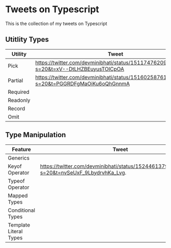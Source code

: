 # Tweets on Typescript

This is the collection of my tweets on Typescript

## Utitlity Types

| Utility  | Tweet                                                                                       |
|----------|-------------------------------------------------------------------------------------------- |
| Pick     | https://twitter.com/devminibhati/status/1511747620938874880?s=20&t=xV--DtLHZBEuyusTOICpOA   |
| Partial  | https://twitter.com/devminibhati/status/1516025876181565440?s=20&t=PGGRDFgMaOiKu6oQhGnnmA   |
| Required |
| Readonly |
| Record   |
| Omit     |


## Type Manipulation

| Feature                | Tweet                                                                                       |
|------------------------|-------------------------------------------------------------------------------------------- |
| Generics               |
| Keyof Operator         | https://twitter.com/devminibhati/status/1524461379670872064?s=20&t=nvSeUxF_9LbydrvhKa_Lvg.  |
| Typeof Operator        |
| Mapped Types           |
| Conditional Types      |
| Template Literal Types |
